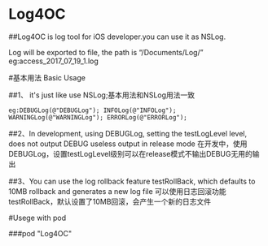 # Log4OC

##Log4OC is log tool for iOS developer.you can use it as NSLog.

Log will be exported to file, the path is “/Documents/Log/” eg:access_2017_07_19_1.log


#基本用法 Basic Usage

##1、 it's just like use NSLog;基本用法和NSLog用法一致

`eg:DEBUGLog(@"DEBUGLog");
    INFOLog(@"INFOLog");
    WARNINGLog(@"WARNINGLog");
    ERRORLog(@"ERRORLog");`

##2、In development, using DEBUGLog, setting the testLogLevel level, does not output DEBUG useless output in release mode 在开发中，使用DEBUGLog，设置testLogLevel级别可以在release模式不输出DEBUG无用的输出

##3、You can use the log rollback feature testRollBack, which defaults to 10MB rollback and generates a new log file 可以使用日志回滚功能testRollBack，默认设置了10MB回滚，会产生一个新的日志文件

#Usege with pod

###pod "Log4OC"
